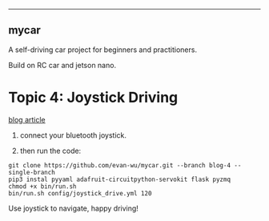 ----
mycar
----
A self-driving car project for beginners and practitioners.

Build on RC car and jetson nano.

# Topic 4: Joystick Driving

[blog article](https://blog.csdn.net/evanwoods/article/details/107116882)

1. connect your bluetooth joystick.

2. then run the code:

```shell script
git clone https://github.com/evan-wu/mycar.git --branch blog-4 --single-branch
pip3 instal pyyaml adafruit-circuitpython-servokit flask pyzmq
chmod +x bin/run.sh
bin/run.sh config/joystick_drive.yml 120
```

Use joystick to navigate, happy driving!